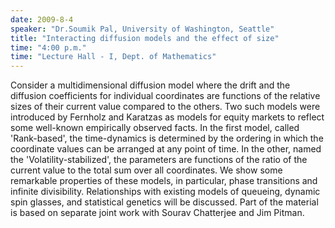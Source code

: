 ```yaml
---
date: 2009-8-4
speaker: "Dr.Soumik Pal, University of Washington, Seattle"
title: "Interacting diffusion models and the effect of size"
time: "4:00 p.m." 
time: "Lecture Hall - I, Dept. of Mathematics"
---
```

Consider a multidimensional diffusion model where the drift and the diffusion coefficients for individual coordinates are functions of the relative sizes of their current value compared to the others. Two such models were introduced by Fernholz and Karatzas as models for equity markets to reflect some well-known empirically observed facts. In the first model, called 'Rank-based', the time-dynamics is determined by the ordering in which the coordinate values can be arranged at any point of time. In the other, named the 'Volatility-stabilized', the parameters are functions of the ratio of the current value to the total sum over all coordinates. We show some remarkable properties of these models, in particular, phase transitions and infinite divisibility. Relationships with existing models of queueing, dynamic spin glasses, and statistical genetics will be discussed. Part of the material is based on separate joint work with Sourav Chatterjee and Jim Pitman.

